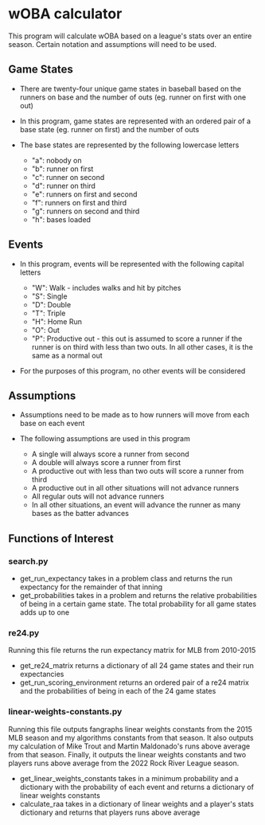 # wOBA calculator
This program will calculate wOBA based on a league's stats over an entire season. Certain notation and assumptions will need to be used.
## Game States
- There are twenty-four unique game states in baseball based on the runners on base and the number of outs (eg. runner on first with one out)
- In this program, game states are represented with an ordered pair of a base state (eg. runner on first) and the number of outs
- The base states are represented by the following lowercase letters

    - "a": nobody on  
    - "b": runner on first
    - "c": runner on second
    - "d": runner on third
    - "e": runners on first and second
    - "f": runners on first and third
    - "g": runners on second and third
    - "h": bases loaded

## Events
- In this program, events will be represented with the following capital letters

    - "W": Walk - includes walks and hit by pitches
    - "S": Single
    - "D": Double
    - "T": Triple
    - "H": Home Run
    - "O": Out
    - "P": Productive out - this out is assumed to score a runner if the runner is on third with less than two outs. In all other cases, it is the same as a normal out
- For the purposes of this program, no other events will be considered

## Assumptions
- Assumptions need to be made as to how runners will move from each base on each event
- The following assumptions are used in this program

    - A single will always score a runner from second
    - A double will always score a runner from first
    - A productive out with less than two outs will score a runner from third
    - A productive out in all other situations will not advance runners
    - All regular outs will not advance runners
    - In all other situations, an event will advance the runner as many bases as the batter advances


## Functions of Interest
### search.py
- get_run_expectancy takes in a problem class and returns the run expectancy for the remainder of that inning
- get_probabilities takes in a problem and returns the relative probabilities of being in a certain game state. The total probability for all game states adds up to one

### re24.py
Running this file returns the run expectancy matrix for MLB from 2010-2015
- get_re24_matrix returns a dictionary of all 24 game states and their run expectancies
- get_run_scoring_environment returns an ordered pair of a re24 matrix and the probabilities of being in each of the 24 game states

### linear-weights-constants.py
Running this file outputs fangraphs linear weights constants from the 2015 MLB season and my algorithms constants from that season. It also outputs my calculation of Mike Trout and Martin Maldonado's runs above average from that season. Finally, it outputs the linear weights constants and two players runs above average from the 2022 Rock River League season.
- get_linear_weights_constants takes in a minimum probability and a dictionary with the probability of each event and returns a dictionary of linear weights constants
- calculate_raa takes in a dictionary of linear weights and a player's stats dictionary and returns that players runs above average